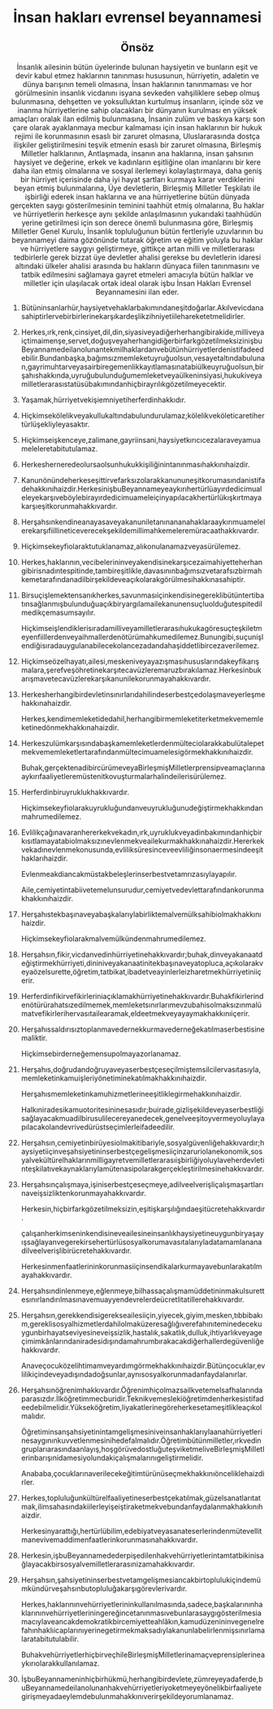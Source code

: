 <h1 align='center'>İnsan hakları evrensel beyannamesi</h1>
<h2 align='center'>Önsöz</h2>
<p align='center'>İnsanlık ailesinin bütün üyelerinde bulunan haysiyetin ve bunların eşit ve devir kabul etmez haklarının tanınması hususunun, hürriyetin, adaletin ve dünya barışının temeli olmasına,
İnsan haklarının tanınmaması ve hor görülmesinin insanlık vicdanını isyana sevkeden vahşiliklere sebep olmuş bulunmasına, dehşetten ve yoksulluktan kurtulmuş insanların, içinde söz ve inanma hürriyetlerine sahip olacakları bir dünyanın kurulması en yüksek amaçları oralak ilan edilmiş bulunmasına,
İnsanin zulüm ve baskıya karşı son çare olarak ayaklanmaya mecbur kalmaması için insan haklarının bir hukuk rejimi ile korunmasının esaslı bir zaruret olmasına,
Uluslararasında dostça ilişkiler geliştirilmesini teşvik etmenin esaslı bir zaruret olmasına,
Birleşmiş Milletler halklarının, Antlaşmada, insanın ana haklarına, insan şahsının haysiyet ve değerine, erkek ve kadınların eşitliğine olan imanlarını bir kere daha ilan etmiş olmalarına ve sosyal ilerlemeyi kolaylaştırmaya, daha geniş bir hürriyet içerisinde daha iyi hayat şartları kurmaya karar verdiklerini beyan etmiş bulunmalarına,
Üye devletlerin, Birleşmiş Milletler Teşkilatı ile işbirliği ederek insan haklarına ve ana hürriyetlerine bütün dünyada gerçekten saygı gösterilmesinin teminini taahhüt etmiş olmalarına,
Bu haklar ve hürriyetlerin herkesçe aynı şekilde anlaşılmasının yukarıdaki taahhüdün yerine getirilmesi için son derece önemli bulunmasına göre,
Birleşmiş Milletler Genel Kurulu,
İnsanlık topluluğunun bütün fertleriyle uzuvlarının bu beyannameyi daima gözönünde tutarak
öğretim ve eğitim yoluyla bu haklar ve hürriyetlere saygıyı geliştirmeye, gittikçe artan milli ve milletlerarası tedbirlerle gerek bizzat üye devletler ahalisi gerekse bu devletlerin idaresi altındaki ülkeler ahalisi arasında bu hakların dünyaca fiilen tanınmasını ve tatbik edilmesini sağlamaya gayret etmeleri amacıyla bütün halklar ve milletler için ulaşılacak ortak ideal olarak işbu İnsan Hakları Evrensel Beyannamesini ilan eder.</p>
<ol>
  <li>
    <p>Bütüninsanlarhür,haysiyetvehaklarbakımındaneşitdoğarlar.Akılvevicdanasahiptirlervebirbirlerinekarşıkardeşlikzihniyetiilehareketetmelidirler.</p>
  </li>
  <li>
    <p>Herkes,ırk,renk,cinsiyet,dil,din,siyasiveyadiğerherhangibirakide,milliveyaiçtimaimenşe,servet,doğuşveyaherhangidiğerbirfarkgözetilmeksizinişbuBeyannamedeilanolunantekmilhaklardanvebütünhürriyetlerdenistifadeedebilir.Bundanbaşka,bağımsızmemleketuyruğuolsun,vesayetaltındabulunan,gayrimuhtarveyasairbiregemenlikkayıtlamasınatabiülkeuyruğuolsun,birşahıshakkında,uyruğubulunduğumemleketveyaülkeninsiyasi,hukukiveyamilletlerarasıstatüsübakımındanhiçbirayrılıkgözetilmeyecektir.</p>
  </li>
  <li>
    <p>Yaşamak,hürriyetvekişiemniyetiherferdinhakkıdır.</p>
  </li>
  <li>
    <p>Hiçkimsekölelikveyakullukaltındabulundurulamaz;kölelikveköleticaretihertürlüşekliyleyasaktır.</p>
  </li>
  <li>
    <p>Hiçkimseişkenceye,zalimane,gayriinsani,haysiyetkırıcıcezalaraveyamuameleleretabitutulamaz.</p>
  </li>
  <li>
    <p>Herkesherneredeolursaolsunhukukkişiliğinintanınmasıhakkınıhaizdir.</p>
  </li>
  <li>
    <p>Kanunönündeherkeseşittirvefarksızolarakkanununeşitkorumasındanistifadehakkınıhaizdir.HerkesinişbuBeyannameyeaykırıhertürlüayırdedicimualeleyekarşıveböylebirayırdedicimuameleiçinyapılacakhertürlükışkırtmayakarşıeşitkorunmahakkıvardır.</p>
  </li>
  <li>
    <p>Herşahsınkendineanayasaveyakanuniletanınananahaklaraaykırımuamelelerekarşıfiillineticeverecekşekildemillimahkemeleremüracaathakkıvardır.</p>
  </li>
  <li>
    <p>Hiçkimsekeyfiolaraktutuklanamaz,alıkonulanamazveyasürülemez.</p>
  </li>
  <li>
    <p>Herkes,haklarının,vecibelerininveyakendisinekarşıcezaimahiyetteherhangibirisnadıntespitinde,tambireşitlikle,davasınınbağımsızvetarafsızbirmahkemetarafındanadilbirşekildeveaçıkolarakgörülmesihakkınasahiptir.</p>
  </li>
  <li>
    <p>Birsuçişlemektensanıkherkes,savunmasıiçinkendisinegereklibütüntertibatınsağlanmışbulunduğuaçıkbiryargılamailekanunensuçluolduğutespitedilmedikçemasumsayılır.</p>
    <p>Hiçkimseişlendiklerisıradamilliveyamilletlerarasıhukukagöresuçteşkiletmeyenfiillerdenveyaihmallerdenötürümahkumedilemez.Bunungibi,suçunişlendiğisıradauygulanabilecekolancezadandahaşiddetlibircezaverilemez.</p>
  </li>
  <li>
    <p>Hiçkimseözelhayatı,ailesi,meskeniveyayazışmasıhususlarındakeyfikarışmalara,şerefveşöhretinekarşıtecavüzleremaruzbırakılamaz.Herkesinbukarışmavetecavüzlerekarşıkanunilekorunmayahakkıvardır.</p>
  </li>
  <li>
    <p>Herkesherhangibirdevletinsınırlarıdahilindeserbestçedolaşmaveyerleşmehakkınahaizdir.</p>
    <p>Herkes,kendimemleketidedahil,herhangibirmemleketiterketmekvememleketinedönmekhakkınahaizdir.</p>
  </li>
  <li>
    <p>Herkeszulümkarşısındabaşkamemleketlerdenmülteciolarakkabulütalepetmekvememleketlertarafındanmültecimuamelesigörmekhakkınıhaizdir.</p>
    <p>Buhak,gerçektenadibircürümeveyaBirleşmişMilletlerprensipveamaçlarınaaykırıfaaliyetleremüstenitkovuşturmalarhalindeilerisürülemez.</p>
  </li>
  <li>
    <p>Herferdinbiruyruklukhakkıvardır.</p>
    <p>Hiçkimsekeyfiolarakuyrukluğundanveuyrukluğunudeğiştirmekhakkındanmahrumedilemez.</p>
  </li>
  <li>
    <p>Evlilikçağınavaranhererkekvekadın,ırk,uyruklukveyadinbakımındanhiçbirkısıtlamayatabiolmaksızınevlenmekveailekurmakhakkınahaizdir.Hererkekvekadınevlenmekonusunda,evliliksüresinceveevliliğinsonaermesindeeşithaklarıhaizdir.</p>
    <p>Evlenmeakdiancakmüstakbeleşlerinserbestvetamrızasıylayapılır.</p>
    <p>Aile,cemiyetintabiivetemelunsurudur,cemiyetvedevlettarafındankorunmakhakkınıhaizdir.</p>
  </li>
  <li>
    <p>Herşahıstekbaşınaveyabaşkalarıylabirliktemalvemülksahibiolmakhakkınıhaizdir.</p>
    <p>Hiçkimsekeyfiolarakmalvemülkündenmahrumedilemez.</p>
  </li>
  <li>
    <p>Herşahsın,fikir,vicdanvedinhürriyetinehakkıvardır;buhak,dinveyakanaatdeğiştirmekhürriyeti,dininiveyakanaatinitekbaşınaveyatopluca,açıkolarakveyaözelsurette,öğretim,tatbikat,ibadetveayinlerleizharetmekhürriyetiniiçerir.</p>
  </li>
  <li>
    <p>Herferdinfikirvefikirleriniaçıklamakhürriyetinehakkıvardır.Buhakfikirlerindenötürürahatsızedilmemek,memleketsınırlarımevzubahisolmaksızınmalümatvefikirlerihervasıtailearamak,eldeetmekveyayaymakhakkınıiçerir.</p>
  </li>
  <li>
    <p>Herşahıssaldırısıztoplanmavedernekkurmavederneğekatılmaserbestisinemaliktir.</p>
    <p>Hiçkimsebirderneğemensupolmayazorlanamaz.</p>
  </li>
  <li>
    <p>Herşahıs,doğrudandoğruyaveyaserbestçeseçilmiştemsilcilervasıtasıyla,memleketinkamuişleriyönetiminekatılmakhakkınıhaizdir.</p>
    <p>Herşahısmemleketinkamuhizmetlerineeşitliklegirmehakkınıhaizdir.</p>
    <p>Halkıniradesikamuotoritesininesasıdır;buirade,gizlişekildeveyaserbestliğisağlayacakmuadilbirusulilecereyanedecek,genelveeşitoyvermeyoluylayapılacakolandevrivedürüstseçimlerleifadeedilir.</p>
  </li>
  <li>
    <p>Herşahsın,cemiyetinbirüyesiolmakitibariyle,sosyalgüvenliğehakkıvardır;haysiyetiiçinveşahsiyetininserbestçegelişmesiiçinzaruriolanekonomik,sosyalvekültürelhaklarınmilligayretvemilletlerarasıişbirliğiyoluylaveherdevletinteşkilatıvekaynaklarıylamütenasipolarakgerçekleştirilmesinehakkıvardır.</p>
  </li>
  <li>
    <p>Herşahsınçalışmaya,işiniserbestçeseçmeye,adilveelverişliçalışmaşartlarınaveişsizliktenkorunmayahakkıvardır.</p>
    <p>Herkesin,hiçbirfarkgözetilmeksizin,eşitişkarşılığındaeşitücretehakkıvardır.</p>
    <p>çalışanherkimseninkendisineveailesineinsanlıkhaysiyetineuygunbiryaşayışsağlayanvegerekirsehertürlüsosyalkorumavasıtalarıyladatamamlananadilveelverişlibirücretehakkıvardır.</p>
    <p>Herkesinmenfaatlerininkorunmasiiçinsendikalarkurmayavebunlarakatılmayahakkıvardır.</p>
  </li>
  <li>
    <p>Herşahsındinlenmeye,eğlenmeye,bilhassaçalışmamüddetininmakulsurettesınırlandırılmasınavemuayyendevrelerdeücretlitatillerehakkıvardır.</p>
  </li>
  <li>
    <p>Herşahsın,gerekkendisigerekseailesiiçin,yiyecek,giyim,mesken,tıbbibakım,gereklisosyalhizmetlerdahilolmaküzeresağlığıverefahınıteminedecekuygunbirhayatseviyesineveişsizlik,hastalık,sakatlık,dulluk,ihtiyarlıkveyageçimimkânlarındaniradesidışındamahrumbırakacakdiğerhallerdegüvenliğehakkıvardır.</p>
    <p>Anaveçocuközelihtimamveyardımgörmekhakkınıhaizdir.Bütünçocuklar,evlilikiçindeveyadışındadoğsunlar,aynısosyalkorunmadanfaydalanırlar.</p>
  </li>
  <li>
    <p>Herşahsınöğrenimhakkıvardır.Öğrenimhiçolmazsailkvetemelsafhalarındaparasızdır.İlköğretimmecburidir.Teknikvemeslekiöğretimdenherkesistifadeedebilmelidir.Yükseköğretim,liyakatlerinegöreherkesetameşitlikleaçıkolmalıdır.</p>
    <p>Öğretiminsanşahsiyetinintamgelişmesiniveinsanhaklarıylaanahürriyetlerinesaygınınkuvvetlenmesinihedefalmalıdır.Öğretimbütünmilletler,ırkvedingruplarıarasındaanlayış,hoşgörüvedostluğuteşviketmeliveBirleşmişMilletlerinbarışınidamesiyolundakiçalışmalarınıgeliştirmelidir.</p>
    <p>Anababa,çocuklarınaverilecekeğitimtürünüseçmekhakkınıönceliklehaizdirler.</p>
  </li>
  <li>
    <p>Herkes,topluluğunkültürelfaaliyetineserbestçekatılmak,güzelsanatlarıtatmak,ilimsahasındakiilerleyişeiştiraketmekvebundanfaydalanmakhakkınıhaizdir.</p>
    <p>Herkesinyarattığı,hertürlübilim,edebiyatveyasanateserlerindenmütevellitmanevivemaddimenfaatlerinkorunmasınahakkıvardır.</p>
  </li>
  <li>
    <p>Herkesin,işbuBeyannamedederpişedilenhakvehürriyetlerintamtatbikinisağlayacakbirsosyalvemilletlerarasınizamahakkıvardır.</p>
  </li>
  <li>
    <p>Herşahsın,şahsiyetininserbestvetamgelişmesiancakbirtoplulukiçindemümkündürveşahsınbutopluluğakarşıgörevlerivardır.</p>
    <p>Herkes,haklarınınvehürriyetlerininkullanılmasında,sadece,başkalarınınhaklarınınvehürriyetleriningereğincetanınmasıvebunlarasaygıgösterilmesiamacıylaveancakdemokratikbircemiyetteahlâkın,kamudüzenininvegenelrefahınhaklıicaplarınıyerinegetirmekmaksadıylakanunlabelirlenmişsınırlamalaratabitutulabilir.</p>
    <p>BuhakvehürriyetlerhiçbirveçhileBirleşmişMilletlerinamaçveprensiplerineaykırıolarakkullanılamaz.</p>
  </li>
  <li>
    <p>İşbuBeyannameninhiçbirhükmü,herhangibirdevlete,zümreyeyadaferde,buBeyannamedeilanolunanhakvehürriyetleriyoketmeyeyönelikbirfaaliyetegirişmeyadaeylemdebulunmahakkınıverirşekildeyorumlanamaz.</p>
  </li>
</ol>